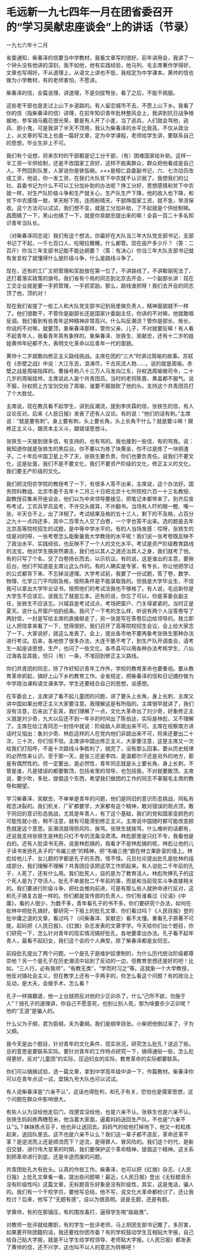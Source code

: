 # 毛远新一九七四年一月在团省委召开的“学习吴献忠座谈会”上的讲话（节录）

一九七六年十二月

省委通知，柴春泽的信要当中学教材，我看文章写的很好。前年讲用会，我讲了一个钟头没有他讲的深刻，我不如他，他有实践经验，他马列、毛主席著作学得好，文章也写得好。不从道理上，从语文上讲也不低，我规定为中学课本。黄帅的信也做为小学教材，有的老师害怕，不愿讲。

柴春泽的信，全篇说理，讲道理，不是剑拔弩张，看了之后，不能不佩服。

这些老干部也是走过上山下乡道路的。有人留恋城市不去，不愿上山下乡。我看了你的信（指柴春泽的信）讲理，在前年知识青年批林整风会上，我讲到抗日战争根据地，参军骑马戴花很光荣，要是有人开了小差，当了逃兵，人们就会骂他，逃兵、胆小鬼，可是我讲了半天不顶用，我认为柴春泽的水平比我高，不仅从政治上，从文章的写法上也是一篇好文章，定为中学课程，老师给学生讲，要联系自己的思想，毕业生非上不可。

我们有个设想，将来农村的干部都是记工分千部，（有）困难国家给补助。这样一半工资一半供给制，还是不改国家工资好，这样不脱离群众，群众把他看成是自己人，不然回到队里，人家说你是铁饭碗。×××是桓仁县委副书记，六、七次动员改成工资，他说，你一发工资，在我们大队贫下中农就不认识我了。我想我们的公社、县委书记为什么不可以工分加补助的办法呢？挣工分好，思想感情和贫下中农就一样，对生产队阶级斗争和生产就关心，生产队生产下降，他的收入也下降，和贫下中农感情一致，旱天盼下雨，连雨盼晴天。干部挣国家工资，就不急，旱涝保收。这个方法可以试试，我们想不变，就是工分加补助，了不起就是个供给制嘛。昌图搞了一下，黑山也搞了一下，就是你吴献忠提出来的嘛！全县一百二十多名知识青年当队长。

（对柴春泽同志说）我们有这个想法，你最好在大队当三年大队党支部书记，支部书记了不起，一千七百口人，吃喝拉撒睡，什么都管。现在亩产多少斤？（答：二百斤）你当三年支部书记能不能达纲要？（答：有决心）你当三年大队支部书记就有发言权了就懂得什么是阶级斗争，什么是路线斗争了。

现在，还有的工厂又把管理和奖励放在第一位了。不讲路线了，不讲鞍钢宪法了，还打着落实政策的旗号。我们省有个局的同志到北京去开会，一个副部长讲：现在工交企业就是要一手抓管理，一手抓奖励。那么，路线谁抓呀！我们去开会的同志顶了他，顶的对！

现在我们省提了一些工人和大队党支部书记到局里做负责人，精神面貌就不一样了。他们很敢干，不管你是副部长还是国家计委副主任，你讲的不对嘛，他就敢唱反调。我们看到有些青年这种精神非常高兴。什么叫反潮流？管你是部长、局长，你说的不对嘛，就要顶，象柴春泽那样，管你父亲、儿子，不对就要反嘛！有人看不起青年人，我看青年真有象样的。象柴春泽、张铁生、吴献忠，还有十二岁的娃娃黄帅年纪都不大，表明文化革命以后青年一代的面貌。

黄帅十二岁就敢向修正主义路线挑战。主席在团的“三大”时讲过周喻的故事。苏轼在《赤壁之战》中说：大江东去，浪涛尽，千古风流人物……。说的就是周喻。赤壁之战是周喻指挥的。曹操号称八十三万人马发向江东，孙权选周喻做司令，二十几岁的周喻挂帅，主席说此人是个共青团员。当时的老将陈晋、黄盖都不服气。说不服，孙权把上方宝剑交给了周喻，谁要不服就砍了他的头。支持这个共青团员打了个大胜仗。

主席说，现在教员看不起学生，讲到反潮流，提到李庆霖的信，张铁生的信，有人议论反对。后来《人民日报》发表了还有人议论。有的说：“他们的话有刺。”主席说：“就是要有刺”。身上要有刺，头上要长角，头上长角干什么？就是要斗嘛！跟修正主义斗，跟资本主义斗，跟错误思想斗。

张铁生一天接到很多信，有支持的，也有骂的。我也接到一些信，有的骂我。说：我知道你就是张铁生的黑后台。你不要以为拣了块黄金，你不过是拣了一块铜渣子。二十年后中国卫星上不了天，张铁生要负贵，你们也要负责任。说我们不要文化，这是扯蛋，我们不是不要文化，我们不要资产阶级的文化，修正主义的文化，我们要无产阶级的文化。

我们把沈阳农学院的教授考了一下，有很多人答不出来，主席说，这个办法好。国务院科教组、北京市委于去年十二月三十日把北京十七所院校六百一十三名教授、副教授召集来开座谈会，他们以为中央领导要接见，把笔记本都带来了。到齐后宣布考试，工农兵学员监考，不许交头接耳，不许翻书。当场有人吓的眼一瞪、嘴一张，半天合不上，出了洋相了。考试结果及格的五十三人，剩下的不及格，占百分之九十一点四还多，其中二百零九人交了白卷，一个字也答不出来。选的题是去年北京高等院校招生的试题，是中等中学水平的。有的人当场发感：哎呀，张铁生的信是对的呀，一张考卷怎么能衡量我大学教授的水平呢！我们说一张考卷既反映不了政治水平、实践经验，也反映不了一个人的文化水平。考试是资产阶级教育路线的法宝。他对学生搞突然袭击，我们也以其人之道还治其人之身，我们就考了他。有的只写了个名，交了白卷扬长而去，以示抗议。有的说，这是谁出的主意，要揪后台。他们不知道是主席让这么作的。有的人确实是专家，有专长，你让他把学过的公式都背下来、不忘掉没道理。大学考试前，我要了一份试题，答了卷，数学、物理、化学三门平均刚及格，按照条件是不能录取我的。但我是大学毕业生，不信我可以拿出大学毕业证书。按照他们的考试法我也不够格了。有人说，毛远新你是大学生不应该忘，说我忘了就是忘本。还有的说，你忘了可以，你是革委会副主任，张铁生不应该忘。兴城县是考试试点，考场把窗户、门关得紧紧的，当时正是夏天。说什么开窗户怕扔纸条。我问了一下考的怎么样，听说有两个人没答卷写了两封信，一封是写给主席的直接邮走了，另一张是写在答卷后边给领导的。我立即让人把信拿来看了一下，觉得很好。我们召开了高等院校招生会议，会上给大家念了一下，大家说好，就这么发表了。会上，提出各市地不要再象考张铁生那种办法进行考试。后来，各地想了很多办法，大连干脆不考了，到生产队开调查会，请考生一起座谈思想，生产，也问了一些文化。各市县可以用各种办法考核学生，八仙过海各显其能，但只（有）一条，不准回到修正主义路线。

你们共青团的同志，除了作好知识青年工作外，学校的教育革命也要重视。要从教育革命抓起，搞好上山下乡的教育工作。全省规定，把柴春泽的信和日记摘抄做为中学政治课和语文课来学。学生还要结合自己的思想，谈感想。

在军委会上，主席讲了看不起儿童团的问题，讲了要头上长角，身上长刺，主席又讲中国如果出修正主义大家要注意。我理解这是有所指的。主席很早就讲了，我们没有注意，后来出了彭真，我们理解了一点，文化大革命出了刘少奇，好象修正主义就是刘少奇，九大以后还不到一年半的时间出了陈伯达，实际是林彪，又不理解了。主席在给江青同志一封信中就说：阶级敌人非跳出来不可。主席在视察南方讲话时又指出：象刘少奇、林彪这样的人在党内他们非跳出来不可，将来还要出二十次，三十次，你们信不信。主席讲中国出修正主义，大家要注意，这是主席又一次给我们打招呼，不是十次路线斗争胜利了，就完了，没有那么回事。要从历史规律的必然性来认识，至于那一天，是张三还是李四，是温都尔汗还是另外的地方，那是有偶然性的。但一定要出，是必然性，青年同志就是头上要长角，身上长刺，不管是谁，凡是错误的都要敢顶，包括省里的领导，也包括我，不对就要敢顶。主席说，要少吹，多批，提倡这个东西，希望我们做团的工作的同志不辜服毛主席的教导和期望。

学习柴春泽、吴献忠，不单单是青年的问题，他们是同旧的意识形态挑战，同私有观念决裂的。我们机关、厂矿都要学，大家都有这个精神，敢对错误的观点顶，敢于同旧的意识形态挑战，尤其是年青人，有了这个基础，我们的党和国家变颜色的可能性就小些，稍不注意，就有可能滑到修正主义。主席说中国随时都可能改变颜色就是这个意思。反潮流就得担风险，挨骂。张铁生就挨骂，什么难听的话都有，还说我支持张铁生是林彪只红不专的流毒没肃清。林彪那里是只红不专，我看他是白的。还有人批读书无用，说是林彪搞的，我看才不是林彪搞的呢，林彪让他的儿子读书发扬孔夫子的“韦编三绝”的精神，把“韦编三绝”题在林立果卧室的墙上。林彪给他儿子、女儿题的字都是孔子的东西，怪不怪。元旦社论提出批孔是批林的组成部分，我们理解不理解？共青团应该把这项工作抓起来。有人说批二千年前的孔子，人死了，还有什么用。我们批死人，目的是为了教育活人。林彪吹捧孔子的这个死人是为了夺活人。批孔不单是批二千年前的事，而是和当前现实斗争直接相关的。我们要进行阶级斗争，把社会推向前进，可是有那么些人就拚命进行反对，这和孔子搞复古是一样的。你们都是宣传部的负责人，你们有谁看过《论语》《中庸》，看的人很少，为数不多，青年看孔子的书不多，你们要研究个办法，如何在批林中把批孔搞好。要研究一下报上的批孔文章，你们看过吗？《人民目报》登的批中庸之道的文章，看过吗？（问柴春泽、吴献忠）看不太懂。重看孔子原著不可能，起码把《人民日报》、《红旗》杂志发表的文章学学。今天给你们出个题目，你们研究一下，怎么针对青年的现实情况搞好批孔，各地要拿出办法。孔子看不起年青人，最看不起妇女，我们这个会的个人典型，除了柴春泽都是女同志。

前段批孔提出了两个问题。一个是孔子是维护奴隶制的，为什么历代统治阶级都尊崇他？另一个是孔子在历史潮流中站到了反动的一边，但教育思想还是好的吧！比如，“三人行，必有我师”，“有教无类”，“学而时习之”等。这就象一个大学教授，他反对搞社会主义，但在教学上还有一手两手的，你怎么看这个问题？有的政治上反动，是大夫，会做手术，怎么看？

孔子一样搞霸道，他一上台就把反对他的少正卯杀了，什么“己所不欲，勿施于人”？按孔子的道理讲，你自己不愿意死，也别让别人死，那为啥要杀少正卯呢？他的“王道”是骗人的。

什么父为子纲，君为臣纲，夫为妻纲。我们是纲举目张。小柴把他倒过来了，子为父纲。

我今天是出个题目，针对青年的文化条件、现实状况，研究怎么批孔？说远了些。总的意思是要联系实际。要针对青年的工作特点研究一下，搞得通俗一些，怎么批得更好。反对“儿童团”的实际，压迫妇女的实际，教育革命的实际都要联系。

你们可以搞搞试验，选一篇文章，拿到中学高年级中讲一下，作篇教材。柴春泽你可以在青年点试一试，盘锦九号大队也可以试试。

有人说柴春泽是“六亲不认”，这话也得批判，和孔子有关，恐怕也是儒家思想，这个问题在群众中影响很大。

有些人认为没给他走后门，找便宜没给他，也是六亲不认。张铁生也是六亲不认。张铁生妈妈拣两穗苞米，他当着大家面，逼着妈妈送回生产队，不也是“六亲不认”么？妹妹拣点豆子，他也非让送回去。妈妈气的给他打掉地下，他又一粒粒拣起来，送回队里去。这不也是六亲不认么？我们这一辈子都不造反，革命还革不革？是逆流而上还是顺流而下？逆流，是得罪人、冒风险的。我们这个时代，是新旧交替、进行伟大变革的时期，我们要保护这个革命精神，提倡这个精神。这关系到把革命进行到底，还是半途而废的问题。

共青团批孔大有批头。认真的作些工作。柴春泽，也可以把《红旗》杂志、《人民日报》上批孔文章看一看，提出些问题嘛！最近，《人民日报》登出《无标题音乐没有阶级性吗》这篇文章，无标题音乐好象是没有阶级性，其实，这是鬼话，骗人的。我们有一个干校学员，要他写总结，他不写，说文化大革命都检讨了，还让我检讨？后来，他写了“无题有感”，自以为很高明。说是无题，还是有题。

学黄帅，有的在那镇压，有的围攻毒打，逼得学生喝“敌敌畏”。

对教师一批评就给撒职，有的学生一批评老师，马上把团支部书记撒了，多厉害，如果要开除团籍的话，我还要找你团市委？有的学校鼓动学生互相贴大字报，自己给自己贴大字报，就是不让学生给学校领导、老师贴大字报。《人民日报》都发表了黄帅的信，还不兴学，这也叫不以人的意志为转移吧！